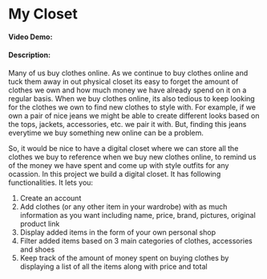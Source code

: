 # My Closet
#### Video Demo:  <URL HERE>
#### Description:
Many of us buy clothes online. As we continue to buy clothes online and tuck them away in out physical closet its easy to forget the amount of clothes we own and how much money we have already spend on it on a regular basis. When we buy clothes online, its also tedious to keep looking for the clothes we own to find new clothes to style with. For example, if we own a pair of nice jeans we might be able to create different looks based on the tops, jackets, accessories, etc. we pair it with. But, finding this jeans everytime we buy something new online can be a problem.

So, it would be nice to have a digital closet where we can store all the clothes we buy to reference when we buy new clothes online, to remind us of the money we have spent and come up with style outfits for any ocassion. In this project we build a digital closet. It has following functionalities. It lets you:
1. Create an account
2. Add clothes (or any other item in your wardrobe) with as much information as you want including name, price, brand, pictures, original product link
3. Display added items in the form of your own personal shop
4. Filter added items based on 3 main categories of clothes, accessories and shoes
5. Keep track of the amount of money spent on buying clothes by displaying a list of all the items along with price and total

